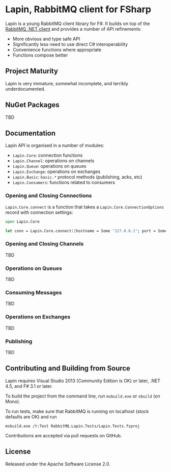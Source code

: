 # Lapin, RabbitMQ client for FSharp

Lapin is a young RabbitMQ client library for F#.
It builds on top of the [RabbitMQ .NET client](http://www.rabbitmq.com/dotnet.html)
and provides a number of API refinements:

 * More obvious and type safe API
 * Significantly less need to use direct C# interoperability
 * Convenience functions where appropriate
 * Functions compose better


## Project Maturity

Lapin is very immature, somewhat incomplete, and terribly
underdocumented.


## NuGet Packages

TBD


## Documentation

Lapin API is organised in a number of modules:

 * `Lapin.Core`: connection functions
 * `Lapin.Channel`: operations on channels
 * `Lapin.Queue`: operations on queues
 * `Lapin.Exchange`: operations on exchanges
 * `Lapin.Basic`: `basic.*` protocol methods (publishing, acks, etc)
 * `Lapin.Consumers`: functions related to consumers


### Opening and Closing Connections

`Lapin.Core.connect` is a function that takes a `Lapin.Core.ConnectionOptions`
record with connection settings:

``` fsharp
open Lapin.Core

let conn = Lapin.Core.connect({hostname = Some "127.0.0.1"; port = Some 5672})
```

### Opening and Closing Channels

TBD

### Operations on Queues

TBD

### Consuming Messages

TBD

### Operations on Exchanges

TBD

### Publishing

TBD


## Contributing and Building from Source

Lapin requires Visual Studio 2013 (Community Edition is OK) or later,
.NET 4.5, and F# 3.1 or later.

To build the project from the command line, run `msbuild.exe` or `xbuild` (on Mono).

To run tests, make sure that RabbitMQ is running on localhost (stock defaults are OK)
and run

    msbuild.exe /t:Test RabbitMQ.Lapin.Tests/Lapin.Tests.fsproj

Contributions are accepted via pull requests on GitHub.


## License

Released under the Apache Software License 2.0.
